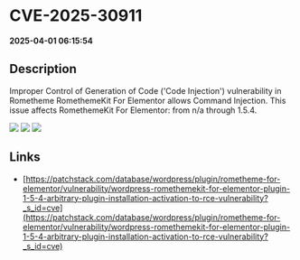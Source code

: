 # CVE-2025-30911

**2025-04-01 06:15:54**

## Description
Improper Control of Generation of Code ('Code Injection') vulnerability in Rometheme RomethemeKit For Elementor allows Command Injection. This issue affects RomethemeKit For Elementor: from n/a through 1.5.4.

![](https://img.shields.io/static/v1?label=Score&message=9.9&color=red)
![](https://img.shields.io/static/v1?label=Severity&message=CRITICAL&color=red)
![](https://img.shields.io/static/v1?label=CWE&message=RCE&color=green)

## Links
- [https://patchstack.com/database/wordpress/plugin/rometheme-for-elementor/vulnerability/wordpress-romethemekit-for-elementor-plugin-1-5-4-arbitrary-plugin-installation-activation-to-rce-vulnerability?_s_id=cve](https://patchstack.com/database/wordpress/plugin/rometheme-for-elementor/vulnerability/wordpress-romethemekit-for-elementor-plugin-1-5-4-arbitrary-plugin-installation-activation-to-rce-vulnerability?_s_id=cve)
